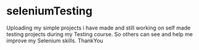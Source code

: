# seleniumTesting
Uploading my simple projects i have made and still working on self made testing projects during my Testing course. So others can see and help me improve my Selenium skills. 
ThankYou
